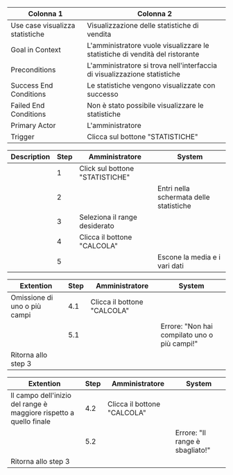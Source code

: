 | Colonna 1 | Colonna 2 |
| --------- | --------- |
| Use case visualizza statistiche | Visualizzazione delle statistiche di vendita |
| Goal in Context | L'amministratore vuole visualizzare le statistiche di vendità del ristorante |
| Preconditions   | L'amministratore si trova nell'interfaccia di visualizzazione statistiche |
| Success End Conditions | Le statistiche vengono visualizzate con successo | 
| Failed End Conditions | Non è stato possibile visualizzare le statistiche | 
| Primary Actor | L'amministratore  | 
| Trigger | Clicca sul bottone "STATISTICHE" | 

| Description | Step | Amministratore | System |
| ----------- | ---- | -------------- | ------ |
|  | 1 | Click sul bottone "STATISTICHE" |  |
|  | 2 |  | Entri nella schermata delle statistiche |
|  | 3 | Seleziona il range desiderato |  |
|  | 4 | Clicca il bottone "CALCOLA" |  |
|  | 5 |  | Escone la media e i vari dati |

| Extention | Step | Amministratore | System |
| --------- | ---- | ----------- | ------ |
| Omissione di uno o più campi | 4.1 | Clicca il bottone "CALCOLA" |  |
|  | 5.1 |  | Errore: "Non hai compilato uno o più campi!" |
| Ritorna allo step 3 |

| Extention | Step | Amministratore | System |
| --------- | ---- | ----------- | ------ |
| Il campo dell'inizio del range è maggiore rispetto a quello finale | 4.2 | Clicca il bottone "CALCOLA" |  |
|  | 5.2 |  | Errore: "Il range è sbagliato!" |
| Ritorna allo step 3 |
